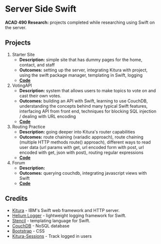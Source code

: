 # Server Side Swift
**ACAD 490 Research:** projects completed while researching using Swift on the server.

## Projects
1. Starter Site
	* **Description:** simple site that has dummy pages for the home, contact, and staff
	* **Outcomes:** setting up the server, integrating Kitura with project, using the swift package manager, templating in Swift, logging
	* **[Code](https://github.com/surayashivji/KituraProgress/tree/master/1basicsite)**
2. VotingAPI
	* **Description:** system that allows users to make topics to vote on and cast their own votes.
	* **Outcomes:** building an API with Swift, learning to use CouchDB, understanding the concepts behind many typical Swift features, interfacing API from front end, techniques for blocking SQL injection / dealing with URL encoding
	* **[Code](https://github.com/surayashivji/KituraProgress/tree/master/2votingapi)**
3. Routing Practice
	* **Description:** going deeper into Kitura's router capabilities
	* **Outcomes:** route chaining (variadic approach), route chaining (multiple HTTP methods route() approach), different ways to read user data (url params with get, url encoded form with post, url encoded with get, json with post), routing regular expressions
	* **[Code](https://github.com/surayashivji/KituraProgress/tree/master/3routing)**
4. Forum
	* **Description:** 
	* **Outcomes:** querying couchdb, integrating javascript views with Swift
	* **[Code](https://github.com/surayashivji/KituraProgress/tree/master/4forum)**

## Credits
* [Kitura](https://github.com/IBM-Swift/Kitura) - IBM's Swift web framework and HTTP server.
* [Helium Logger](https://github.com/IBM-Swift/HeliumLogger) - lightweight logging framework for Swift.
* [Stencil](https://github.com/IBM-Swift/Kitura-StencilTemplateEngine) - templating language for Swift.
* [CouchDB](https://github.com/IBM-Swift/Kitura-CouchDB) - NoSQL database
* [Bootstrap](http://getbootstrap.com/) - CSS
* [Kitura-Sessions](https://github.com/IBM-Swift/Kitura-Session) - Track logged in users